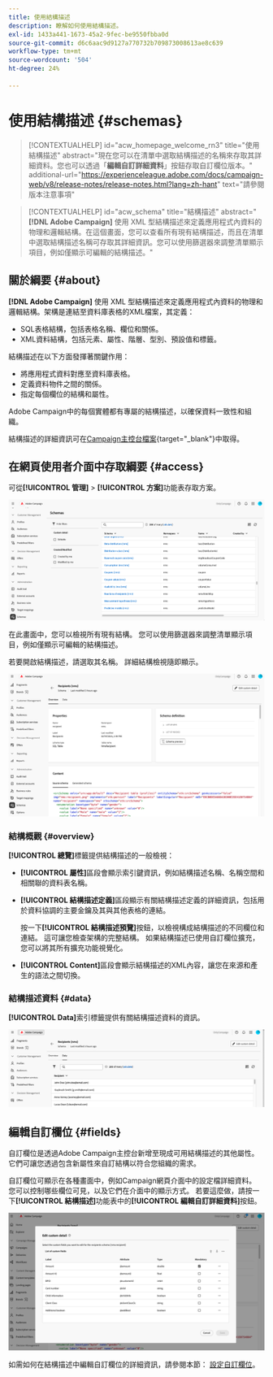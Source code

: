 ```yaml
---
title: 使用結構描述
description: 瞭解如何使用結構描述。
exl-id: 1433a441-1673-45a2-9fec-be9550fbba0d
source-git-commit: d6c6aac9d9127a770732b709873008613ae8c639
workflow-type: tm+mt
source-wordcount: '504'
ht-degree: 24%

---
```


# 使用結構描述 {#schemas}

>[!CONTEXTUALHELP]
>id="acw_homepage_welcome_rn3"
>title="使用結構描述"
>abstract="現在您可以在清單中選取結構描述的名稱來存取其詳細資料。您也可以透過「**編輯自訂詳細資料**」按鈕存取自訂欄位版本。"
>additional-url="https://experienceleague.adobe.com/docs/campaign-web/v8/release-notes/release-notes.html?lang=zh-hant" text="請參閱版本注意事項"

>[!CONTEXTUALHELP]
>id="acw_schema"
>title="結構描述"
>abstract="**[!DNL Adobe Campaign]** 使用 XML 型結構描述來定義應用程式內資料的物理和邏輯結構。在這個畫面，您可以查看所有現有結構描述，而且在清單中選取結構描述名稱可存取其詳細資訊。您可以使用篩選器來調整清單顯示項目，例如僅顯示可編輯的結構描述。"

## 關於綱要 {#about}

**[!DNL Adobe Campaign]** 使用 XML 型結構描述來定義應用程式內資料的物理和邏輯結構。架構是連結至資料庫表格的XML檔案，其定義：

* SQL表格結構，包括表格名稱、欄位和關係。
* XML資料結構，包括元素、屬性、階層、型別、預設值和標籤。

結構描述在以下方面發揮著關鍵作用：

* 將應用程式資料對應至資料庫表格。
* 定義資料物件之間的關係。
* 指定每個欄位的結構和屬性。

Adobe Campaign中的每個實體都有專屬的結構描述，以確保資料一致性和組織。

結構描述的詳細資訊可在[Campaign主控台檔案](https://experienceleague.adobe.com/en/docs/campaign/campaign-v8/developer/shemas-forms/schemas){target="_blank"}中取得。

## 在網頁使用者介面中存取綱要 {#access}

可從&#x200B;**[!UICONTROL 管理]** > **[!UICONTROL 方案]**&#x200B;功能表存取方案。

![顯示可用結構描述和篩選器的結構描述清單畫面](assets/schemas-list.png)

在此畫面中，您可以檢視所有現有結構。 您可以使用篩選器來調整清單顯示項目，例如僅顯示可編輯的結構描述。

若要開啟結構描述，請選取其名稱。 詳細結構檢視隨即顯示。

![顯示結構描述屬性和內容的結構描述詳細資訊畫面](assets/schema-details.png)

### 結構概觀 {#overview}

**[!UICONTROL 總覽]**&#x200B;標籤提供結構描述的一般檢視：

* **[!UICONTROL 屬性]**&#x200B;區段會顯示索引鍵資訊，例如結構描述名稱、名稱空間和相關聯的資料表名稱。

* **[!UICONTROL 結構描述定義]**&#x200B;區段顯示有關結構描述定義的詳細資訊，包括用於資料協調的主要金鑰及其與其他表格的連結。

  按一下&#x200B;**[!UICONTROL 結構描述預覽]**&#x200B;按鈕，以檢視構成結構描述的不同欄位和連結。 這可讓您檢查架構的完整結構。 如果結構描述已使用自訂欄位擴充，您可以將其所有擴充功能視覺化。

* **[!UICONTROL Content]**&#x200B;區段會顯示結構描述的XML內容，讓您在來源和產生的語法之間切換。

### 結構描述資料 {#data}

**[!UICONTROL Data]**&#x200B;索引標籤提供有關結構描述資料的資訊。

![顯示資料結構和屬性的結構描述資料標籤](assets/schemas-data.png)

## 編輯自訂欄位 {#fields}

自訂欄位是透過Adobe Campaign主控台新增至現成可用結構描述的其他屬性。 它們可讓您透過包含新屬性來自訂結構以符合您組織的需求。

自訂欄位可顯示在各種畫面中，例如Campaign網頁介面中的設定檔詳細資料。 您可以控制哪些欄位可見，以及它們在介面中的顯示方式。 若要這麼做，請按一下&#x200B;**[!UICONTROL 結構描述]**&#x200B;功能表中的&#x200B;**[!UICONTROL 編輯自訂詳細資料]**&#x200B;按鈕。

![顯示可編輯屬性的自訂欄位畫面](assets/schemas-custom.png)

如需如何在結構描述中編輯自訂欄位的詳細資訊，請參閱本節： [設定自訂欄位](../administration/custom-fields.md)。
